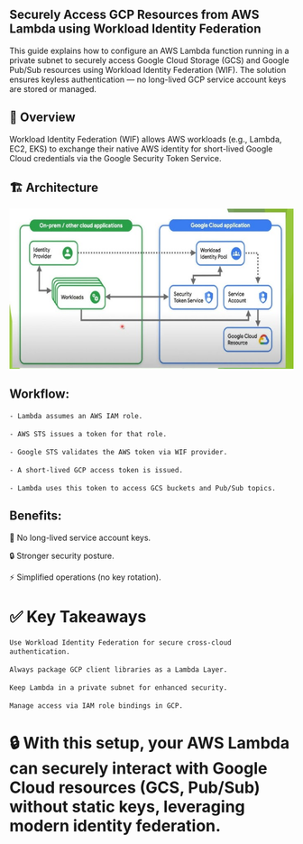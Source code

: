 ## Securely Access GCP Resources from AWS Lambda using Workload Identity Federation

This guide explains how to configure an AWS Lambda function running in a private subnet to securely access Google Cloud Storage (GCS) and Google Pub/Sub resources using Workload Identity Federation (WIF).
The solution ensures keyless authentication — no long-lived GCP service account keys are stored or managed.

## 🚀 Overview

Workload Identity Federation (WIF) allows AWS workloads (e.g., Lambda, EC2, EKS) to exchange their native AWS identity for short-lived Google Cloud credentials via the Google Security Token Service.

## 🏗️ Architecture

![Architecture Diagram](architecture-diagram/wif.jpg)


## Workflow:

    - Lambda assumes an AWS IAM role.

    - AWS STS issues a token for that role.

    - Google STS validates the AWS token via WIF provider.

    - A short-lived GCP access token is issued.

    - Lambda uses this token to access GCS buckets and Pub/Sub topics.

## Benefits:

🔑 No long-lived service account keys.

🔒 Stronger security posture.

⚡ Simplified operations (no key rotation).


# ✅ Key Takeaways

    Use Workload Identity Federation for secure cross-cloud authentication.

    Always package GCP client libraries as a Lambda Layer.

    Keep Lambda in a private subnet for enhanced security.

    Manage access via IAM role bindings in GCP.

# 🔒 With this setup, your AWS Lambda can securely interact with Google Cloud resources (GCS, Pub/Sub) without static keys, leveraging modern identity federation.
